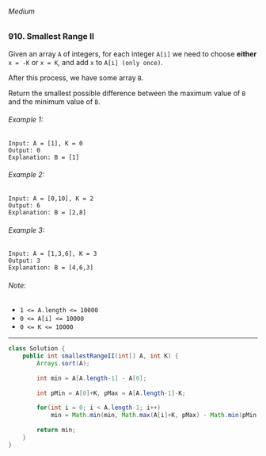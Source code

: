 ###### Medium

### 910. Smallest Range II

Given an array `A` of integers, for each integer `A[i]` we need to choose **either** `x = -K` or `x = K`, and add `x` to `A[i] (only once)`.  

After this process, we have some array `B`.  

Return the smallest possible difference between the maximum value of `B` and the minimum value of `B`.  

###### Example 1:
```
Input: A = [1], K = 0
Output: 0
Explanation: B = [1]
```

###### Example 2:
```
Input: A = [0,10], K = 2
Output: 6
Explanation: B = [2,8]
```

###### Example 3:
```
Input: A = [1,3,6], K = 3
Output: 3
Explanation: B = [4,6,3]
```

###### Note:

- `1 <= A.length <= 10000`
- `0 <= A[i] <= 10000`
- `0 <= K <= 10000`

***

```java
class Solution {
    public int smallestRangeII(int[] A, int K) {
        Arrays.sort(A);
        
        int min = A[A.length-1] - A[0];
        
        int pMin = A[0]+K, pMax = A[A.length-1]-K;
        
        for(int i = 0; i < A.length-1; i++)
            min = Math.min(min, Math.max(A[i]+K, pMax) - Math.min(pMin, A[i+1]-K));
        
        return min;
    }
}
```
